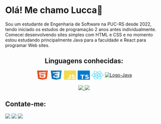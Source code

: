 <div>
    <h1>Olá! Me chamo Lucca👋</h1>
    <p>Sou um estudante de Engenharia de Software na PUC-RS desde 2022, tendo iniciado os estudos de programação 2 anos antes individualmente. Comecei desenvolvendo sites simples com HTML e CSS e no momento estou estudando principalmente Java para a faculdade e React para programar Web sites.</p>
</div>

<div align="center">
    <h2>Linguagens conhecidas: </h2>
    <div style="display: inline_block">
        <a href="https://pt.wikipedia.org/wiki/HTML">
        <img align="center" alt="Logo-HTML" height="30" width="40" src="https://raw.githubusercontent.com/devicons/devicon/master/icons/html5/html5-original.svg"></a>
        <a href="https://pt.wikipedia.org/wiki/Cascading_Style_Sheets">
        <img align="center" alt="Logo-CSS" height="30" width="40" src="https://raw.githubusercontent.com/devicons/devicon/master/icons/css3/css3-original.svg"></a>
        <a href="https://www.javascript.com/">
        <img align="center" alt="Logo-Js" height="30" width="40" src="https://raw.githubusercontent.com/devicons/devicon/master/icons/javascript/javascript-plain.svg"></a>
        <a href="https://www.typescriptlang.org/">
        <img align="center" alt="Logo-Ts" height="30" width="40" src="https://raw.githubusercontent.com/devicons/devicon/master/icons/typescript/typescript-plain.svg"></a>
        <a href="https://reactjs.org/">
        <img align="center" alt="Logo-React" height="30" width="40" src="https://raw.githubusercontent.com/devicons/devicon/master/icons/react/react-original.svg"></a>
        <a href="https://www.java.com/">
        <img align="center" alt="Logo-Java" height="30" width="40" src="https://raw.githubusercontent.com/devicons/devicon/master/icons/react/java-plain.svg"></a>
    </div><br>
    <a href="https://github.com/Luccatp">
    <img height="180em" src="https://github-readme-stats.vercel.app/api/top-langs/?username=Luccatp&layout=compact&langs_count=7&theme=dracula"/>
    <img height="180em" src="https://github-readme-stats.vercel.app/api?username=Luccatp&show_icons=true&theme=dracula&include_all_commits=true&count_private=true"/></a>
</div>

<div>
    <h2>Contate-me: </h2>
    <a href="mailto:eu.felipefreitassilva@gmail.com"><img src="https://img.shields.io/badge/Gmail-D14836?style=for-the-badge&logo=gmail&logoColor=white" /></a>
    <a href="https://www.linkedin.com/in/felipefreitassilva/"><img src="https://img.shields.io/badge/LinkedIn-0077B5?style=for-the-badge&logo=linkedin&logoColor=white" /></a>
    <a href="instagram.com/tisser_lucca"><img src="https://img.shields.io/badge/Instagram-E4405F?style=for-the-badge&logo=instagram&logoColor=white" /></a>
</div>
